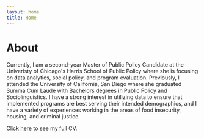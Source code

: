 ```yaml
---
layout: home
title: Home
---
```


# About

Currently, I am a second-year Master of Public Policy Candidate at the Univeristy of Chicago's Harris School of Public Policy where she is focusing on data analytics, social policy, and program evaluation. Previously, I attended the University of California, San Diego where she graduated Summa Cum Laude with Bachelors degrees in Public Policy and Sociolinguistics. I have a strong interest in utilizing data to ensure that implemented programs are best serving their intended demographics, and I have a variety of experiences working in the areas of food insecurity, housing, and criminal justice.

[Click here](/cv) to see my full CV.
